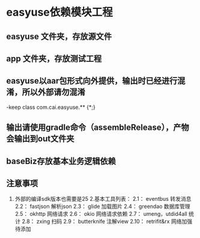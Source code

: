 # easyuse依赖模块工程

## easyuse 文件夹，存放源文件

## app 文件夹，存放测试工程

## easyuse以aar包形式向外提供，输出时已经进行混淆，所以外部请勿混淆
-keep class com.cai.easyuse.** {*;}

## 输出请使用gradle命令（assembleRelease），产物会输出到out文件夹

## baseBiz存放基本业务逻辑依赖

## 注意事项
1. 外部的编译sdk版本也需要是25
2.基本工具列表：
2.1： eventbus 转发消息
2.2： fastjson 解析json
2.3： glide 加载图片
2.4： greendao 数据库管理
2.5： okhttp 网络请求
2.6： okio 网络请求依赖
2.7： umeng，utdid4all 统计
2.8： zxing 扫码
2.9： butterknife 注解view
2.10： retrifit&rx 网络加强  待添加
